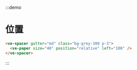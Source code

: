 :::demo

# 位置

```html
<ve-spacer gutter="md" class="bg-grey-300 p-3">
  <ve-paper size="40" position="relative" left="100" />
</ve-spacer>
```

:::